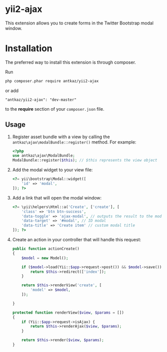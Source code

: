 # yii2-ajax

This extension allows you to create forms in the Twitter Bootstrap modal window.

# Installation

The preferred way to install this extension is through composer.

Run

```bash
php composer.phar require antkaz/yii2-ajax
```

or add

```
"antkaz/yii2-ajax": "dev-master"
```

to the **require** section of your `composer.json` file.

## Usage

1. Register asset bundle with a view by calling the `antkaz\ajax\modalBundle::register()` method. For example:

    ```php
    <?php
    use antkaz\ajax\ModalBundle;
    ModalBundle::register($this); // $this represents the view object
    ```
    
2. Аdd the modal widget to your view file:

    ```php
    <?= yii\bootstrap\Modal::widget([
        'id' => 'modal',
    ]); ?>
    ```
    
3. Add a link that will open the modal window:

    ```php
    <?= \yii\helpers\Html::a('Create', ['create'], [
        'class' => 'btn btn-success',
        'data-toggle' => 'ajax-modal', // outputs the result to the modal window
        'data-target' => '#modal', // ID modal
        'data-title' => 'Create item' // custom modal title
    ]); ?>
    ```
    
4. Create an action in your controller that will handle this request:

     ```php
     public function actionCreate()
     {
         $model = new Model();
     
         if ($model->load(Yii::$app->request->post()) && $model->save()) {
             return $this->redirect(['index']);
         }
     
         return $this->renderView('create', [
             'model' => $model,
         ]);
     
     }
     
     protected function renderView($view, $params = [])
     {
         if (Yii::$app->request->isAjax) {
             return $this->renderAjax($view, $params);
         }
     
         return $this->render($view, $params);
     }
     ```